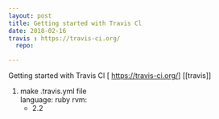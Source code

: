 ```yaml
---
layout: post
title: Getting started with Travis Cl
date: 2018-02-16
travis : https://travis-ci.org/
  repo:

---
```


Getting started with Travis Cl [ https://travis-ci.org/] [[travis]]
1. make .travis.yml file <br>
  language: ruby
  rvm:
      - 2.2
